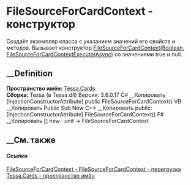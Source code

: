 # FileSourceForCardContext - конструктор
Создаёт экземпляр класса с указанием значений его свойств и методов. Вызывает
конструктор [FileSourceForCardContext(Boolean,
FileSourceForCardContextExecutorAsync)](M_Tessa_Cards_FileSourceForCardContext__ctor_1.htm)
со значениями true и null.
## __Definition
 **Пространство имён:** [Tessa.Cards](N_Tessa_Cards.htm)  
 **Сборка:** Tessa (в Tessa.dll) Версия: 3.6.0.17
C# __Копировать
    [InjectionConstructorAttribute]
    public FileSourceForCardContext()
VB __Копировать
    <InjectionConstructorAttribute>
    Public Sub New
C++ __Копировать
     public:
    [InjectionConstructorAttribute]
    FileSourceForCardContext()
F# __Копировать
     [<InjectionConstructorAttribute>]
    new : unit -> FileSourceForCardContext
##  __См. также
#### Ссылки
[FileSourceForCardContext - ](T_Tessa_Cards_FileSourceForCardContext.htm)
[FileSourceForCardContext -
перегрузка](Overload_Tessa_Cards_FileSourceForCardContext__ctor.htm)
[Tessa.Cards - пространство имён](N_Tessa_Cards.htm)
